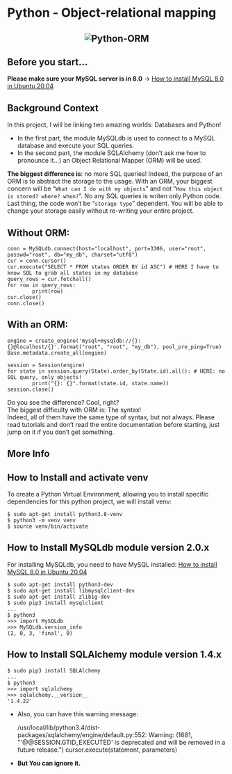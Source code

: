 # Python - Object-relational mapping

## <p align="center">![Python-ORM](https://github.com/the1Riddle/alx-higher_level_programming/assets/125451537/bc071ba1-4a10-4636-875a-ba556e89b5f9)</p>

Before you start…
-----------------------------------
**Please make sure your MySQL server is in 8.0** -> [How to install MySQL 8.0 in Ubuntu 20.04](https://github.com/the1Riddle/alx-higher_level_programming/blob/master/0x0D-SQL_introduction/README.md#more-infro)

## Background Context

In this project, I will be linking two amazing worlds: Databases and Python!
- In the first part, the module MySQLdb is used to connect to a MySQL database and execute your SQL queries.
- In the second part, the module SQLAlchemy (don’t ask me how to pronounce it…) an Object Relational Mapper (ORM) will be used.

**The biggest difference is**: no more SQL queries! Indeed, the purpose of an ORM is to abstract the storage to the usage. With an ORM, your biggest concern will be “`What can I do with my objects`” and not “`How this object is stored? where? when?`”. No any SQL queries is writen only Python code. Last thing, the code won’t be “`storage type`” dependent. You will be able to change your storage easily without re-writing your entire project.

Without ORM:
-----------------------

	conn = MySQLdb.connect(host="localhost", port=3306, user="root", passwd="root", db="my_db", charset="utf8")
	cur = conn.cursor()
	cur.execute("SELECT * FROM states ORDER BY id ASC") # HERE I have to know SQL to grab all states in my database
	query_rows = cur.fetchall()
	for row in query_rows:
    		print(row)
	cur.close()
	conn.close()

With an ORM:
------------------------

	engine = create_engine('mysql+mysqldb://{}:{}@localhost/{}'.format("root", "root", "my_db"), pool_pre_ping=True)
	Base.metadata.create_all(engine)

	session = Session(engine)
	for state in session.query(State).order_by(State.id).all(): # HERE: no SQL query, only objects!
    		print("{}: {}".format(state.id, state.name))
	session.close()

Do you see the difference? Cool, right?<br>
The biggest difficulty with ORM is: The syntax!<br>
Indeed, all of them have the same type of syntax, but not always. Please read tutorials and don’t read the entire documentation before starting, just jump on it if you don’t get something.

## More Info

How to Install and activate venv
---------------------------
To create a Python Virtual Environment, allowing you to install specific dependencies for this python project, we will install venv:

	$ sudo apt-get install python3.8-venv
	$ python3 -m venv venv
	$ source venv/bin/activate

How to Install MySQLdb module version 2.0.x
---------------------------
For installing MySQLdb, you need to have MySQL installed: [How to install MySQL 8.0 in Ubuntu 20.04](https://github.com/the1Riddle/alx-higher_level_programming/blob/master/0x0D-SQL_introduction/README.md#more-infro)

	$ sudo apt-get install python3-dev
	$ sudo apt-get install libmysqlclient-dev
	$ sudo apt-get install zlib1g-dev
	$ sudo pip3 install mysqlclient
	...
	$ python3
	>>> import MySQLdb
	>>> MySQLdb.version_info 
	(2, 0, 3, 'final', 0)

How to Install SQLAlchemy module version 1.4.x
----------------------------

	$ sudo pip3 install SQLAlchemy
	...
	$ python3
	>>> import sqlalchemy
	>>> sqlalchemy.__version__ 
	'1.4.22'

- Also, you can have this warning message:

	/usr/local/lib/python3.4/dist-packages/sqlalchemy/engine/default.py:552: Warning: (1681, "'@@SESSION.GTID_EXECUTED' is deprecated and will be removed in a future release.")
	cursor.execute(statement, parameters)

- **But You can ignore it.**
